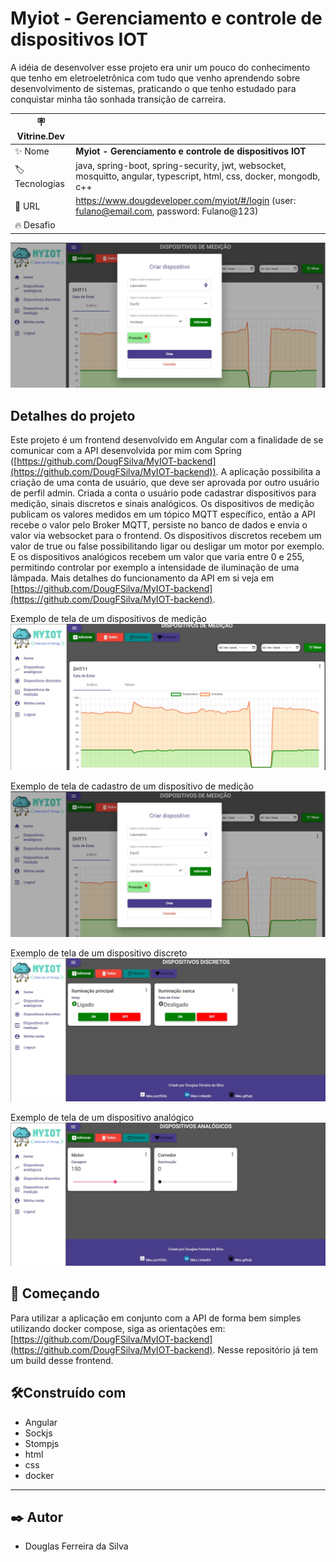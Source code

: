 # Myiot - Gerenciamento e controle de dispositivos IOT

A idéia de desenvolver esse projeto era unir um pouco do conhecimento que tenho em eletroeletrônica com tudo que venho aprendendo sobre desenvolvimento de sistemas, praticando o que tenho estudado para conquistar minha tão sonhada transição de carreira.

| :placard: Vitrine.Dev |     |
| -------------  | --- |
| :sparkles: Nome        | **Myiot - Gerenciamento e controle de dispositivos IOT**
| :label: Tecnologias | java, spring-boot, spring-security, jwt, websocket, mosquitto, angular, typescript, html, css, docker, mongodb, c++
| :rocket: URL         | https://www.dougdeveloper.com/myiot/#/login  (user: fulano@email.com, password: Fulano@123)
| :fire: Desafio     | 

<!-- Inserir imagem com a #vitrinedev ao final do link -->
![](./src/assets/exemplo-tela-medicao-cadastro.jpg#vitrinedev)

## Detalhes do projeto

Este projeto é um frontend desenvolvido em Angular com a finalidade de se comunicar com a API desenvolvida por mim com Spring ([https://github.com/DougFSilva/MyIOT-backend](https://github.com/DougFSilva/MyIOT-backend)). A aplicação possibilita a criação de uma conta de usuário, que deve ser aprovada por outro usuário de perfil admin. Criada a conta o usuário pode cadastrar dispositivos para medição, sinais discretos e sinais analógicos. Os dispositivos de medição publicam os valores medidos em um tópico MQTT específico, então a API recebe o valor pelo Broker MQTT, persiste no banco de dados e envia o valor via websocket para o frontend. Os dispositivos discretos recebem um valor de true ou false possibilitando ligar ou desligar um motor por exemplo. E os dispositivos analógicos recebem um valor que varia entre 0 e 255, permitindo controlar por exemplo a intensidade de iluminação de uma lâmpada. Mais detalhes do funcionamento da API em si veja em [https://github.com/DougFSilva/MyIOT-backend](https://github.com/DougFSilva/MyIOT-backend).

Exemplo de tela de um dispositivos de medição ![tela de dispositivo de medição](./src//assets/exemplo-tela-medicao.jpg)

Exemplo de tela de cadastro de um dispositivo de medição ![tela e cadastro de um dispositivo de medição](./src/assets/exemplo-tela-medicao-cadastro.jpg)

Exemplo de tela de um dispositivo discreto ![tela de dispositivo discreto](./src/assets/exemplo-tela-discreto.jpg)

Exemplo de tela de um dispositivo analógico ![tela de dispositivo analógico](./src/assets/exemplo-tela-analogico.jpg)


## 🚀 Começando
Para utilizar a aplicação em conjunto com a API de forma bem simples utilizando docker compose, siga as orientações em: [https://github.com/DougFSilva/MyIOT-backend](https://github.com/DougFSilva/MyIOT-backend). Nesse repositório já tem um build desse frontend.


## 🛠️Construído com

* Angular
* Sockjs
* Stompjs
* html
* css
* docker
---
## ✒️ Autor
* Douglas Ferreira da Silva

